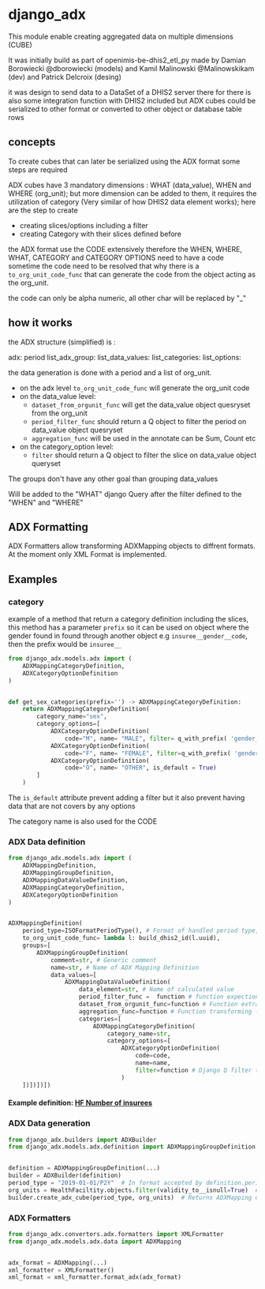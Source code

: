 # django_adx


This module enable creating aggregated data on multiple dimensions (CUBE)

It was initially build as part of openimis-be-dhis2_etl_py made by Damian Borowiecki @dborowiecki (models) and Kamil Malinowski @Malinowskikam (dev) and Patrick Delcroix (desing)

it was design to send data to a DataSet of a DHIS2 server there for there is also some integration function with DHIS2 included but ADX cubes could be serialized to other format or converted to other object or database table rows


## concepts


To create cubes that can later be serialized using the ADX format some steps are required

ADX cubes have 3 mandatory dimensions : WHAT (data_value), WHEN and WHERE (org_unit); but more dimension can be added to them, it requires the utilization of category (Very similar of how DHIS2 data element works); here are the step to create 

- creating slices/options including a filter 
- creating Category with their slices defined before

the ADX format use the CODE extensively therefore the WHEN, WHERE, WHAT, CATEGORY and CATEGORY OPTIONS need to have a code
sometime the code need to be resolved that why there is a `to_org_unit_code_func` that can generate the code from the object acting as the org_unit. 

the code can only be alpha numeric, all other char will be replaced by "_"

## how it works


the ADX structure (simplified) is :

adx:
    period
    list_adx_group:
        list_data_values:
            list_categories:
                list_options:

the data generation is done with a period and a list of org_unit.

- on the adx level `to_org_unit_code_func` will generate the org_unit code
- on the data_value level:
    - `dataset_from_orgunit_func` will get the data_value object quesryset from the org_unit
    - `period_filter_func` should return a Q object to filter the period on data_value object quesryset
    - `aggregation_func` will be used in the annotate can be Sum, Count etc
- on the category_option level:
    - `filter` should return a Q object to filter the slice on data_value object queryset

The groups don't have any other goal than grouping data_values

Will be added to the "WHAT" django Query after the filter defined to the "WHEN" and "WHERE"


## **ADX Formatting** 

ADX Formatters allow transforming ADXMapping objects to diffrent formats. 
At the moment only XML Format is implemented.


## Examples

### category


example of a method that return a category definition including the slices, this method has a parameter `prefix` so it can be used on object where the gender found  in found through another object e.g `insuree__gender__code`,  then the prefix would be `insuree__`

```python
from django_adx.models.adx import (
    ADXMappingCategoryDefinition,
    ADXCategoryOptionDefinition
)


def get_sex_categories(prefix='') -> ADXMappingCategoryDefinition:
    return ADXMappingCategoryDefinition(
        category_name="sex",
        category_options=[
            ADXCategoryOptionDefinition(
                code="M", name= "MALE", filter= q_with_prefix( 'gender__code', 'M', prefix)),
            ADXCategoryOptionDefinition(
                code="F", name= "FEMALE", filter=q_with_prefix( 'gender__code', 'F', prefix)),
            ADXCategoryOptionDefinition(
                code="O", name= "OTHER", is_default = True)
        ]
    )

```

The `is_default` attribute prevent adding a filter but it also prevent having data that are not covers by any options

The category name is also used for the CODE


### ADX Data definition


```python
from django_adx.models.adx import (
    ADXMappingDefinition,
    ADXMappingGroupDefinition,
    ADXMappingDataValueDefinition,
    ADXMappingCategoryDefinition,
    ADXCategoryOptionDefinition
)


ADXMappingDefinition(
    period_type=ISOFormatPeriodType(), # Format of handled period type, at the moment only ISO Format is supported 
    to_org_unit_code_func= lambda l: build_dhis2_id(l.uuid),
    groups=[
        ADXMappingGroupDefinition(
            comment=str, # Generic comment 
            name=str, # Name of ADX Mapping Definition 
            data_values=[
                ADXMappingDataValueDefinition(
                    data_element=str, # Name of calculated value 
                    period_filter_func =  function # function expection an queryset to filter and a period as input and should return a queryset
                    dataset_from_orgunit_func=function # Function extracting collection from group orgunit object
                    aggregation_func=function # Function transforming filtered queryset to dataset value 
                    categories=[
                        ADXMappingCategoryDefinition(
                            category_name=str,
                            category_options=[
                                ADXCategoryOptionDefinition(
                                    code=code,
                                    name=name,
                                    filter=function # Django Q filter to gather the data of that stratifier `dataset_from_orgunit_func`
                                )
    ])])])])
```
#### Example definition: [HF Number of insurees](django_adx/tests/adx_tests.py)


### ADX Data generation


```python
from django_adx.builders import ADXBuilder
from django_adx.models.adx.definition import ADXMappingGroupDefinition


definition = ADXMappingGroupDefinition(...)
builder = ADXBuilder(definition)
period_type = "2019-01-01/P2Y"  # In format accepted by definition.period_type
org_units = HealthFaciltity.objects.filter(validity_to__isnull=True)  # All HF
builder.create_adx_cube(period_type, org_units)  # Returns ADXMapping object
```

### ADX Formatters


```python
from django_adx.converters.adx.formatters import XMLFormatter
from django_adx.models.adx.data import ADXMapping


adx_format = ADXMapping(...)
xml_formatter = XMLFormatter()
xml_format = xml_formatter.format_adx(adx_format)
```

